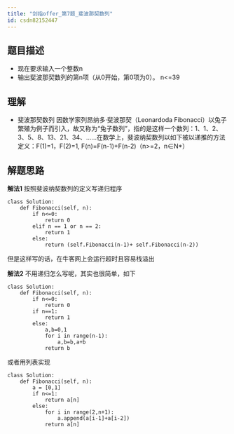 ```yaml
---
title: "剑指offer_第7题_斐波那契数列"
id: csdn82152447
---
```


## 题目描述

*   现在要求输入一个整数n
*   输出斐波那契数列的第n项（从0开始，第0项为0）。
    n<=39

## 理解

*   斐波那契数列
    因数学家列昂纳多·斐波那契（Leonardoda Fibonacci）以兔子繁殖为例子而引入，故又称为“兔子数列”，指的是这样一个数列：1、1、2、3、5、8、13、21、34、……在数学上，斐波纳契数列以如下被以递推的方法定义：F(1)=1，F(2)=1, F(n)=F(n-1)+F(n-2)（n>=2，n∈N*）

## 解题思路

**解法1**
按照斐波纳契数列的定义写递归程序

```
class Solution:
    def Fibonacci(self, n):
        if n<=0:
            return 0
        elif n == 1 or n == 2:
            return 1
        else:
            return (self.Fibonacci(n-1)+ self.Fibonacci(n-2))
```

但是这样写的话，在牛客网上会运行超时且容易栈溢出

**解法2**
不用递归怎么写呢，其实也很简单，如下

```
class Solution:
    def Fibonacci(self, n):
        if n<=0:
            return 0
        if n==1:
            return 1
        else:
            a,b=0,1 
            for i in range(n-1):
                a,b=b,a+b
            return b
```

或者用列表实现

```
class Solution:
    def Fibonacci(self, n):
        a = [0,1]
        if n<=1:
            return a[n]
        else:
            for i in range(2,n+1):
                a.append(a[i-1]+a[i-2])
            return a[n]
```
